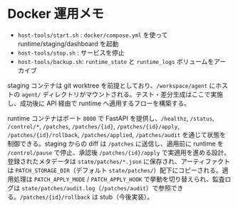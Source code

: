 # Docker 運用メモ

- `host-tools/start.sh` : `docker/compose.yml` を使って runtime/staging/dashboard を起動
- `host-tools/stop.sh`  : サービスを停止
- `host-tools/backup.sh`: `runtime_state` と `runtime_logs` ボリュームをアーカイブ

staging コンテナは git worktree を前提としており、`/workspace/agent` にホストの `agent/` ディレクトリがマウントされる。テスト・差分生成はここで実施し、成功後に API 経由で runtime へ適用するフローを構築する。

runtime コンテナはポート `8080` で FastAPI を提供し、`/healthz`, `/status`, `/control/*`, `/patches`, `/patches/{id}`, `/patches/{id}/apply`, `/patches/{id}/rollback`, `/patches/applied`, `/patches/audit` を通じて状態を制御できる。staging からの diff は `/patches` に送信し、適用前に runtime を `/control/pause` で停止、承認後 `/patches/{id}/apply` で実適用を進める設計。登録されたメタデータは `state/patches/*.json` に保存され、アーティファクトは `PATCH_STORAGE_DIR`（デフォルト `state/patches/`）配下にコピーされる。適用処理は `PATCH_APPLY_MODE` / `PATCH_APPLY_HOOK` で挙動を切り替えられ、監査ログは `state/patches/audit.log`（`/patches/audit`）で参照できる。`/patches/{id}/rollback` は stub（今後実装）。
